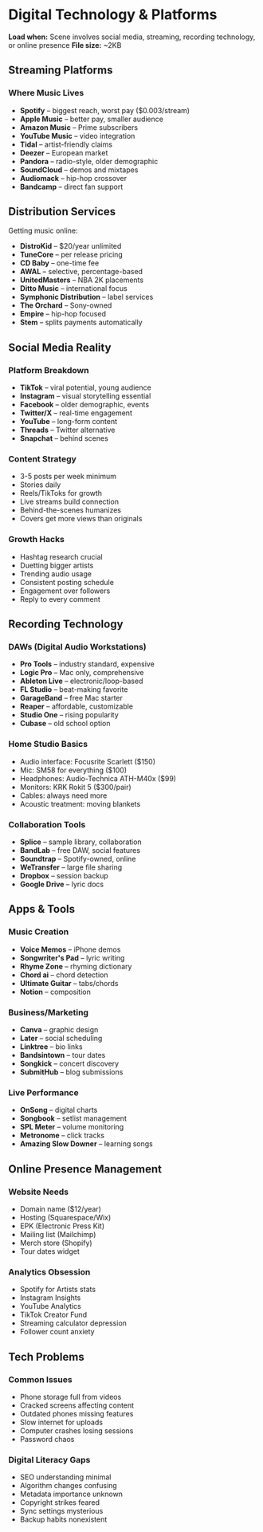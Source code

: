 # Digital Technology & Platforms
**Load when:** Scene involves social media, streaming, recording technology, or online presence
**File size:** ~2KB

## Streaming Platforms

### Where Music Lives
* **Spotify** – biggest reach, worst pay ($0.003/stream)
* **Apple Music** – better pay, smaller audience
* **Amazon Music** – Prime subscribers
* **YouTube Music** – video integration
* **Tidal** – artist-friendly claims
* **Deezer** – European market
* **Pandora** – radio-style, older demographic
* **SoundCloud** – demos and mixtapes
* **Audiomack** – hip-hop crossover
* **Bandcamp** – direct fan support

## Distribution Services

Getting music online:
* **DistroKid** – $20/year unlimited
* **TuneCore** – per release pricing
* **CD Baby** – one-time fee
* **AWAL** – selective, percentage-based
* **UnitedMasters** – NBA 2K placements
* **Ditto Music** – international focus
* **Symphonic Distribution** – label services
* **The Orchard** – Sony-owned
* **Empire** – hip-hop focused
* **Stem** – splits payments automatically

## Social Media Reality

### Platform Breakdown
* **TikTok** – viral potential, young audience
* **Instagram** – visual storytelling essential
* **Facebook** – older demographic, events
* **Twitter/X** – real-time engagement
* **YouTube** – long-form content
* **Threads** – Twitter alternative
* **Snapchat** – behind scenes

### Content Strategy
* 3-5 posts per week minimum
* Stories daily
* Reels/TikToks for growth
* Live streams build connection
* Behind-the-scenes humanizes
* Covers get more views than originals

### Growth Hacks
* Hashtag research crucial
* Duetting bigger artists
* Trending audio usage
* Consistent posting schedule
* Engagement over followers
* Reply to every comment

## Recording Technology

### DAWs (Digital Audio Workstations)
* **Pro Tools** – industry standard, expensive
* **Logic Pro** – Mac only, comprehensive
* **Ableton Live** – electronic/loop-based
* **FL Studio** – beat-making favorite
* **GarageBand** – free Mac starter
* **Reaper** – affordable, customizable
* **Studio One** – rising popularity
* **Cubase** – old school option

### Home Studio Basics
* Audio interface: Focusrite Scarlett ($150)
* Mic: SM58 for everything ($100)
* Headphones: Audio-Technica ATH-M40x ($99)
* Monitors: KRK Rokit 5 ($300/pair)
* Cables: always need more
* Acoustic treatment: moving blankets

### Collaboration Tools
* **Splice** – sample library, collaboration
* **BandLab** – free DAW, social features
* **Soundtrap** – Spotify-owned, online
* **WeTransfer** – large file sharing
* **Dropbox** – session backup
* **Google Drive** – lyric docs

## Apps & Tools

### Music Creation
* **Voice Memos** – iPhone demos
* **Songwriter's Pad** – lyric writing
* **Rhyme Zone** – rhyming dictionary
* **Chord ai** – chord detection
* **Ultimate Guitar** – tabs/chords
* **Notion** – composition

### Business/Marketing
* **Canva** – graphic design
* **Later** – social scheduling
* **Linktree** – bio links
* **Bandsintown** – tour dates
* **Songkick** – concert discovery
* **SubmitHub** – blog submissions

### Live Performance
* **OnSong** – digital charts
* **Songbook** – setlist management
* **SPL Meter** – volume monitoring
* **Metronome** – click tracks
* **Amazing Slow Downer** – learning songs

## Online Presence Management

### Website Needs
* Domain name ($12/year)
* Hosting (Squarespace/Wix)
* EPK (Electronic Press Kit)
* Mailing list (Mailchimp)
* Merch store (Shopify)
* Tour dates widget

### Analytics Obsession
* Spotify for Artists stats
* Instagram Insights
* YouTube Analytics
* TikTok Creator Fund
* Streaming calculator depression
* Follower count anxiety

## Tech Problems

### Common Issues
* Phone storage full from videos
* Cracked screens affecting content
* Outdated phones missing features
* Slow internet for uploads
* Computer crashes losing sessions
* Password chaos

### Digital Literacy Gaps
* SEO understanding minimal
* Algorithm changes confusing
* Metadata importance unknown
* Copyright strikes feared
* Sync settings mysterious
* Backup habits nonexistent